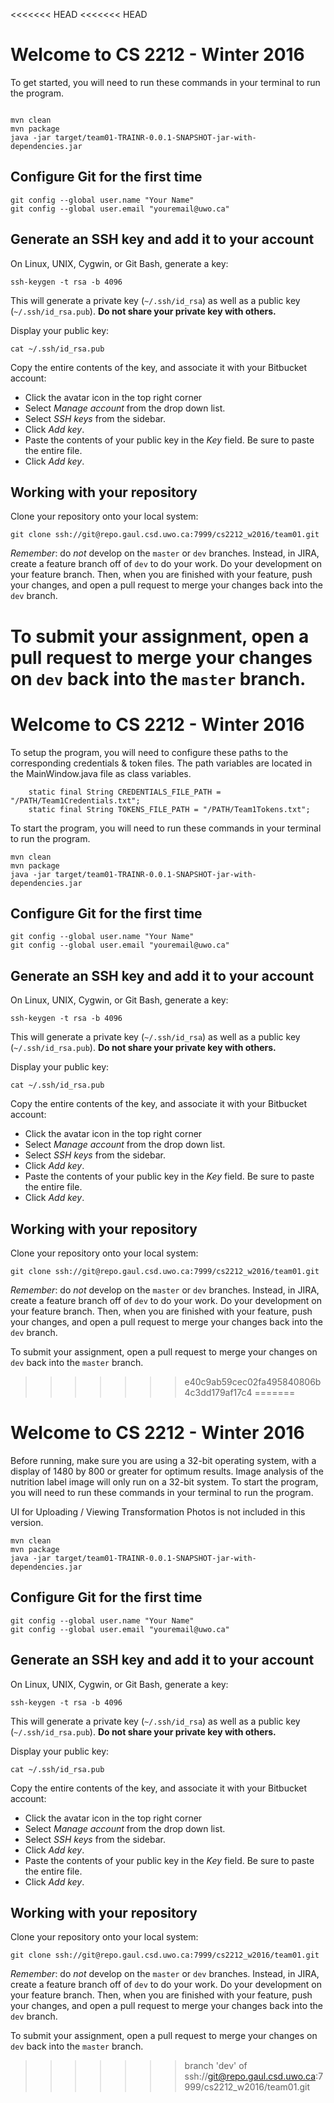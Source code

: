 <<<<<<< HEAD
<<<<<<< HEAD
# Welcome to CS 2212 - Winter 2016

To get started, you will need to run these commands in your terminal to run the program.

```

mvn clean
mvn package
java -jar target/team01-TRAINR-0.0.1-SNAPSHOT-jar-with-dependencies.jar
```

## Configure Git for the first time

```
git config --global user.name "Your Name"
git config --global user.email "youremail@uwo.ca"
```


## Generate an SSH key and add it to your account

On Linux, UNIX, Cygwin, or Git Bash, generate a key:

```
ssh-keygen -t rsa -b 4096
```

This will generate a private key (`~/.ssh/id_rsa`) as well as a public key (`~/.ssh/id_rsa.pub`).
**Do not share your private key with others.**

Display your public key:

```
cat ~/.ssh/id_rsa.pub
```

Copy the entire contents of the key, and associate it with your Bitbucket account:

* Click the avatar icon in the top right corner
* Select *Manage account* from the drop down list.
* Select *SSH keys* from the sidebar.
* Click *Add key*.
* Paste the contents of your public key in the *Key* field.  Be sure to paste the entire file.
* Click *Add key*.

## Working with your repository

Clone your repository onto your local system:

```
git clone ssh://git@repo.gaul.csd.uwo.ca:7999/cs2212_w2016/team01.git
```

*Remember*: do *not* develop on the `master` or `dev` branches.  Instead, in
JIRA, create a feature branch off of `dev` to do your work.  Do your
development on your feature branch.  Then, when you are finished with your
feature, push your changes, and open a pull request to merge your changes back
into the `dev` branch.

To submit your assignment, open a pull request to merge your changes on `dev`
back into the `master` branch.
=======
# Welcome to CS 2212 - Winter 2016

To setup the program, you will need to configure these paths to the corresponding credentials & token files.
The path variables are located in the MainWindow.java file as class variables.

```
	static final String CREDENTIALS_FILE_PATH = "/PATH/Team1Credentials.txt";
	static final String TOKENS_FILE_PATH = "/PATH/Team1Tokens.txt";
```

To start the program, you will need to run these commands in your terminal to run the program.

```
mvn clean
mvn package
java -jar target/team01-TRAINR-0.0.1-SNAPSHOT-jar-with-dependencies.jar
```

## Configure Git for the first time

```
git config --global user.name "Your Name"
git config --global user.email "youremail@uwo.ca"
```


## Generate an SSH key and add it to your account

On Linux, UNIX, Cygwin, or Git Bash, generate a key:

```
ssh-keygen -t rsa -b 4096
```

This will generate a private key (`~/.ssh/id_rsa`) as well as a public key (`~/.ssh/id_rsa.pub`).
**Do not share your private key with others.**

Display your public key:

```
cat ~/.ssh/id_rsa.pub
```

Copy the entire contents of the key, and associate it with your Bitbucket account:

* Click the avatar icon in the top right corner
* Select *Manage account* from the drop down list.
* Select *SSH keys* from the sidebar.
* Click *Add key*.
* Paste the contents of your public key in the *Key* field.  Be sure to paste the entire file.
* Click *Add key*.

## Working with your repository

Clone your repository onto your local system:

```
git clone ssh://git@repo.gaul.csd.uwo.ca:7999/cs2212_w2016/team01.git
```

*Remember*: do *not* develop on the `master` or `dev` branches.  Instead, in
JIRA, create a feature branch off of `dev` to do your work.  Do your
development on your feature branch.  Then, when you are finished with your
feature, push your changes, and open a pull request to merge your changes back
into the `dev` branch.

To submit your assignment, open a pull request to merge your changes on `dev`
back into the `master` branch.
>>>>>>> e40c9ab59cec02fa495840806b4c3dd179af17c4
=======
# Welcome to CS 2212 - Winter 2016

Before running, make sure you are using a 32-bit operating system, with a display of 1480 by 800 or greater for optimum results. 
Image analysis of the nutrition label image will only run on a 32-bit system. 
To start the program, you will need to run these commands in your terminal to run the program.

UI for Uploading / Viewing Transformation Photos is not included in this version.

```
mvn clean
mvn package
java -jar target/team01-TRAINR-0.0.1-SNAPSHOT-jar-with-dependencies.jar
```

## Configure Git for the first time

```
git config --global user.name "Your Name"
git config --global user.email "youremail@uwo.ca"
```


## Generate an SSH key and add it to your account

On Linux, UNIX, Cygwin, or Git Bash, generate a key:

```
ssh-keygen -t rsa -b 4096
```

This will generate a private key (`~/.ssh/id_rsa`) as well as a public key (`~/.ssh/id_rsa.pub`).
**Do not share your private key with others.**

Display your public key:

```
cat ~/.ssh/id_rsa.pub
```

Copy the entire contents of the key, and associate it with your Bitbucket account:

* Click the avatar icon in the top right corner
* Select *Manage account* from the drop down list.
* Select *SSH keys* from the sidebar.
* Click *Add key*.
* Paste the contents of your public key in the *Key* field.  Be sure to paste the entire file.
* Click *Add key*.

## Working with your repository

Clone your repository onto your local system:

```
git clone ssh://git@repo.gaul.csd.uwo.ca:7999/cs2212_w2016/team01.git
```

*Remember*: do *not* develop on the `master` or `dev` branches.  Instead, in
JIRA, create a feature branch off of `dev` to do your work.  Do your
development on your feature branch.  Then, when you are finished with your
feature, push your changes, and open a pull request to merge your changes back
into the `dev` branch.

To submit your assignment, open a pull request to merge your changes on `dev`
back into the `master` branch.
>>>>>>> branch 'dev' of ssh://git@repo.gaul.csd.uwo.ca:7999/cs2212_w2016/team01.git
